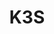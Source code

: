 ---
title: K3S
categories:
  - other
docs:
  - id: java
    url: https://java.testcontainers.org/modules/k3s/
    maintainer: core
    example: |
      ```java
      var k3s = new K3sContainer(DockerImageName.parse("rancher/k3s:v1.21.3-k3s1"));
      k3s.start();
      ```
  - id: go
    url: https://golang.testcontainers.org/modules/k3s/
    maintainer: core
    example: |
      ```go
      k3sContainer, err := k3s.RunContainer(ctx, testcontainers.WithImage("rancher/k3s:v1.27.1-k3s1"))
      ```
  - id: dotnet
    url: https://www.nuget.org/packages/Testcontainers.K3s
    maintainer: core
    example: |
      ```csharp
      var k3sConainter = new K3sBuilder()
        .WithImage("rancher/k3s:v1.26.2-k3s1")
        .Build();
      await k3sConainter.StartAsync();
      ```
description: |
  K3s is a highly available, certified Kubernetes distribution designed for production workloads in unattended, resource-constrained, remote locations or inside IoT appliances.
---